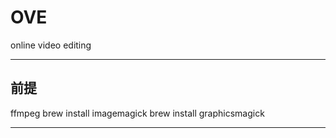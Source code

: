# OVE

online video editing

---

## 前提

ffmpeg
brew install imagemagick
brew install graphicsmagick

---
